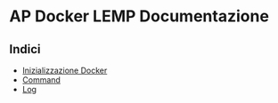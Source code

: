 # AP Docker LEMP Documentazione

## Indici

* [Inizializzazione Docker](get-started-docker.md)
* [Command](command.md)
* [Log](log.md)
